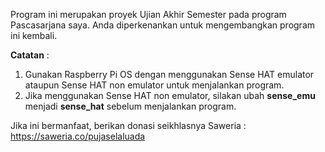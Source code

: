 Program ini merupakan proyek Ujian Akhir Semester pada program Pascasarjana saya. Anda diperkenankan untuk mengembangkan program ini kembali.

**Catatan** : 
  1. Gunakan Raspberry Pi OS dengan menggunakan Sense HAT emulator ataupun Sense HAT non emulator untuk menjalankan program.
  2. Jika menggunakan Sense HAT non emulator, silakan ubah **sense_emu** menjadi **sense_hat** sebelum menjalankan program.

Jika ini bermanfaat, berikan donasi seikhlasnya 
Saweria : https://saweria.co/pujaselaluada
